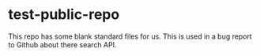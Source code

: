 # test-public-repo

This repo has some blank standard files for us. This is used in a bug report to Github about there search API.
